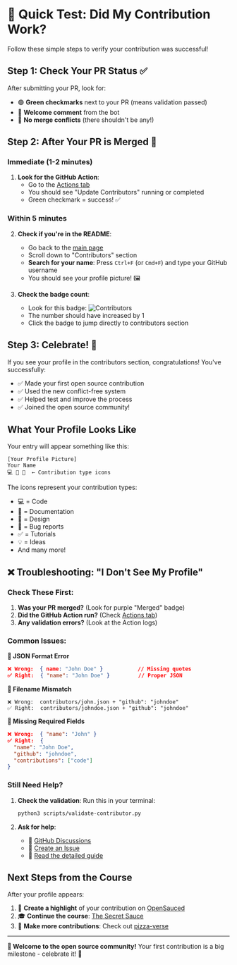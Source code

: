 # 🧪 Quick Test: Did My Contribution Work?

Follow these simple steps to verify your contribution was successful!

## Step 1: Check Your PR Status ✅

After submitting your PR, look for:
- 🟢 **Green checkmarks** next to your PR (means validation passed)
- 💬 **Welcome comment** from the bot
- 🚫 **No merge conflicts** (there shouldn't be any!)

## Step 2: After Your PR is Merged 🎉

### Immediate (1-2 minutes)
1. **Look for the GitHub Action**: 
   - Go to the [Actions tab](../../actions)
   - You should see "Update Contributors" running or completed
   - Green checkmark = success! ✅

### Within 5 minutes
2. **Check if you're in the README**:
   - Go back to the [main page](../../)
   - Scroll down to "Contributors" section
   - **Search for your name**: Press `Ctrl+F` (or `Cmd+F`) and type your GitHub username
   - You should see your profile picture! 🖼️

3. **Check the badge count**:
   - Look for this badge: ![Contributors](https://img.shields.io/badge/all_contributors-310-orange.svg)
   - The number should have increased by 1
   - Click the badge to jump directly to contributors section

## Step 3: Celebrate! 🎉

If you see your profile in the contributors section, congratulations! You've successfully:
- ✅ Made your first open source contribution
- ✅ Used the new conflict-free system  
- ✅ Helped test and improve the process
- ✅ Joined the open source community!

## What Your Profile Looks Like

Your entry will appear something like this:

```
[Your Profile Picture]
Your Name
💻 📖 🎨  ← Contribution type icons
```

The icons represent your contribution types:
- 💻 = Code
- 📖 = Documentation  
- 🎨 = Design
- 🐛 = Bug reports
- ✅ = Tutorials
- 💡 = Ideas
- And many more!

## ❌ Troubleshooting: "I Don't See My Profile"

### Check These First:
1. **Was your PR merged?** (Look for purple "Merged" badge)
2. **Did the GitHub Action run?** (Check [Actions tab](../../actions))
3. **Any validation errors?** (Look at the Action logs)

### Common Issues:

**🔧 JSON Format Error**
```json
❌ Wrong:  { name: "John Doe" }           // Missing quotes
✅ Right:  { "name": "John Doe" }         // Proper JSON
```

**🔧 Filename Mismatch**
```
❌ Wrong:  contributors/john.json + "github": "johndoe"
✅ Right:  contributors/johndoe.json + "github": "johndoe"
```

**🔧 Missing Required Fields**
```json
❌ Wrong:  { "name": "John" }
✅ Right:  {
  "name": "John Doe",
  "github": "johndoe", 
  "contributions": ["code"]
}
```

### Still Need Help?

1. **Check the validation**: Run this in your terminal:
   ```bash
   python3 scripts/validate-contributor.py
   ```

2. **Ask for help**:
   - 💬 [GitHub Discussions](../../discussions)
   - 🐛 [Create an Issue](../../issues/new)
   - 📖 [Read the detailed guide](contributor-guide.md)

## Next Steps from the Course

After your profile appears:
1. 🌟 **Create a highlight** of your contribution on [OpenSauced](https://app.opensauced.pizza/feed)
2. 🎓 **Continue the course**: [The Secret Sauce](https://opensauced.pizza/learn/intro-to-oss/the-secret-sauce)
3. 🍕 **Make more contributions**: Check out [pizza-verse](https://github.com/OpenSource-Communities/pizza-verse)

---

**🎉 Welcome to the open source community!** Your first contribution is a big milestone - celebrate it! 🚀
